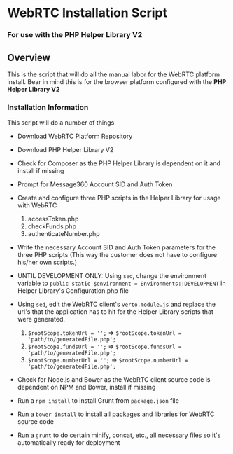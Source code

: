 # WebRTC Installation Script
### For use with the PHP Helper Library V2


## Overview

This is the script that will do all the manual labor for the WebRTC platform install.
Bear in mind this is for the browser platform configured with the <b>PHP Helper Library V2</b>


### Installation Information

This script will do a number of things

* Download WebRTC Platform Repository

* Download PHP Helper Library V2

* Check for Composer as the PHP Helper Library is dependent on it and install if missing

* Prompt for Message360 Account SID and Auth Token

* Create and configure three PHP scripts in the Helper Library for usage with WebRTC
    1. accessToken.php
    2. checkFunds.php
    3. authenticateNumber.php
    
* Write the necessary Account SID and Auth Token parameters for the three PHP scripts (This way the customer does not have to configure his/her own scripts.)

* UNTIL DEVELOPMENT ONLY: Using `sed`, change the environment variable to `public static $environment = Environments::DEVELOPMENT` in Helper Library's Configuration.php file

* Using `sed`, edit the WebRTC client's `verto.module.js` and replace the url's that the application has to hit for the Helper Library scripts that were generated.
    1. `$rootScope.tokenUrl = '';` => `$rootScope.tokenUrl = 'path/to/generatedFile.php';`
    2. `$rootScope.fundsUrl = '';` => `$rootScope.fundsUrl = 'path/to/generatedFile.php';`
    3. `$rootScope.numberUrl = '';` => `$rootScope.numberUrl = 'path/to/generatedFile.php';`

* Check for Node.js and Bower as the WebRTC client source code is dependent on NPM and Bower, install if missing

* Run a `npm install` to install Grunt from `package.json` file

* Run a `bower install` to install all packages and libraries for WebRTC source code

* Run a `grunt` to do certain minify, concat, etc., all necessary files so it's automatically ready for deployment


    